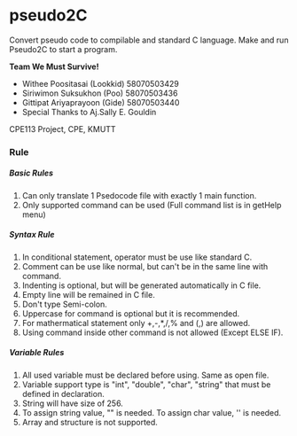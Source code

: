 # pseudo2C
Convert pseudo code to compilable and standard C language. Make and run Pseudo2C to start a program.

**Team We Must Survive!**
* Withee Poositasai (Lookkid)     58070503429 
* Siriwimon Suksukhon  (Poo) 	    58070503436
* Gittipat Ariyaprayoon (Gide) 	58070503440
* Special Thanks to Aj.Sally E. Gouldin

CPE113 Project, CPE, KMUTT

### Rule

##### Basic Rules
1. Can only translate 1 Psedocode file with exactly 1 main function.
2. Only supported command can be used (Full command list is in getHelp menu)

##### Syntax Rule
1. In conditional statement, operator must be use like standard C.
2. Comment can be use like normal, but can't be in the same line with command.
3. Indenting is optional, but will be generated automatically in C file.
4. Empty line will be remained in C file.
5. Don't type Semi-colon.
6. Uppercase for command is optional but it is recommended.
7. For mathermatical statement only +,-,*,/,% and (,) are allowed.
8. Using command inside other command is not allowed (Except ELSE IF).

##### Variable Rules
1. All used variable must be declared before using. Same as open file.
2. Variable support type is "int", "double", "char", "string" that must be 
   defined in declaration.
3. String will have size of 256.
4. To assign string value, "" is needed. To assign char value, '' is needed.
5. Array and structure is not supported.